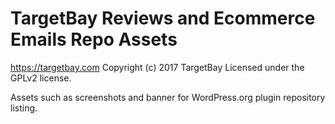 # TargetBay Reviews and Ecommerce Emails Repo Assets #
https://targetbay.com
Copyright (c) 2017 TargetBay
Licensed under the GPLv2 license.

Assets such as screenshots and banner for WordPress.org plugin repository listing.